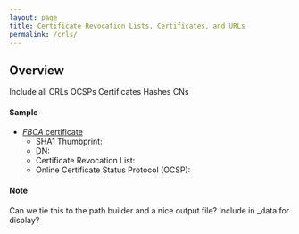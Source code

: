 ```yaml
---
layout: page
title: Certificate Revocation Lists, Certificates, and URLs
permalink: /crls/
---
```

## Overview
Include all CRLs
OCSPs
Certificates
Hashes
CNs

#### Sample

* [_FBCA_ certificate](http://http.fpki.gov/bridge/fbca.crt "Download the FBCA Certificate")
  * SHA1 Thumbprint:
  * DN:
  * Certificate Revocation List:
  * Online Certificate Status Protocol (OCSP):

#### Note
Can we tie this to the path builder and a nice output file?
Include in _data for display?
